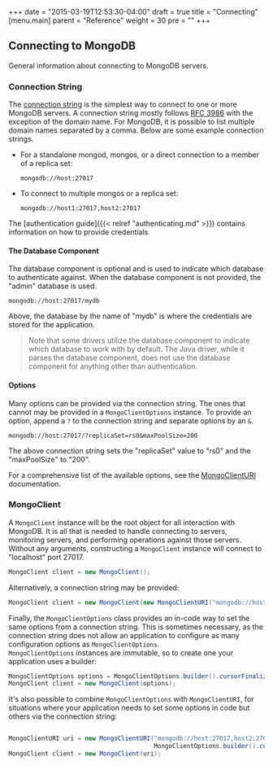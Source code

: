 +++
date = "2015-03-19T12:53:30-04:00"
draft = true
title = "Connecting"
[menu.main]
  parent = "Reference"
  weight = 30
  pre = "<i class='fa'></i>"
+++

## Connecting to MongoDB

General information about connecting to MongoDB servers.

### Connection String

The [connection string](http://docs.mongodb.org/manual/reference/connection-string/) is the simplest way to connect to one or more 
MongoDB servers. A connection string mostly follows [RFC 3986](http://tools.ietf.org/html/rfc3986) with the exception of the domain name.
 For MongoDB, it is possible to list multiple domain names separated by a comma. Below are some example connection strings. 


- For a standalone mongod, mongos, or a direct connection to a member of a replica set:
	
	```
	mongodb://host:27017
	```

- To connect to multiple mongos or a replica set:

	```
	mongodb://host1:27017,host2:27017
	```

The [authentication guide]({{< relref "authenticating.md" >}}) contains information on how to provide credentials.

#### The Database Component

The database component is optional and is used to indicate which database to authenticate against. When the database component is not 
provided, the "admin" database is used. 

```
mongodb://host:27017/mydb
```

Above, the database by the name of "mydb" is where the credentials are stored for the application.

> Note that some drivers utilize the database component to indicate which database to work with by default. The Java driver, while it 
parses the database component, does not use the database component for anything other than authentication.       

#### Options

Many options can be provided via the connection string. The ones that cannot may be provided in a `MongoClientOptions` instance. To 
provide an option, append a `?` to the connection string and separate options by an `&`.   

```
mongodb://host:27017/?replicaSet=rs0&maxPoolSize=200
```

The above connection string sets the "replicaSet" value to "rs0" and the "maxPoolSize" to "200".

For a comprehensive list of the available options, see the [MongoClientURI](http://api.mongodb.org/java/3.0/com/mongodb/MongoClientURI.html) 
documentation.  


### MongoClient

A `MongoClient` instance will be the root object for all interaction with MongoDB. It is all that is needed to handle connecting to 
servers, monitoring servers, and performing operations against those servers. Without any arguments, constructing a `MongoClient` 
instance will connect to "localhost" port 27017.  

```java
MongoClient client = new MongoClient();
```

Alternatively, a connection string may be provided:

```java
MongoClient client = new MongoClient(new MongoClientURI("mongodb://host:27017,host2:27017/?replicaSet=rs0"));
```

Finally, the `MongoClientOptions` class provides an in-code way to set the same options from a connection string.  This is sometimes 
necessary, as the connection string does not allow an application to configure as many configuration options as `MongoClientOptions`.  
`MongoClientOptions` instances are immutable, so to create one your application uses a builder:

```java
MongoClientOptions options = MongoClientOptions.builder().cursorFinalizerEnabled(false).build();
MongoClient client = new MongoClient(options);
```

It's also possible to combine `MongoClientOptions` with `MongoClientURI`, for situations where your application needs to set some options
in code but others via the connection string:

```java

MongoClientURI uri = new MongoClientURI("mongodb://host:27017,host2:27017/?replicaSet=rs0", 
                                        MongoClientOptions.builder().cursorFinalizerEnabled(false))
MongoClient client = new MongoClient(uri);
```
